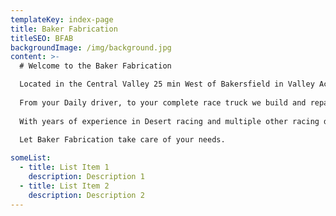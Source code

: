 ```yaml
---
templateKey: index-page
title: Baker Fabrication
titleSEO: BFAB
backgroundImage: /img/background.jpg
content: >-
  # Welcome to the Baker Fabrication

  Located in the Central Valley 25 min West of Bakersfield in Valley Acres Ca. Specializing in Off-Road Fabrication and Asphalt and Dirt oval race cars and various other types of metal fabrication.
  
  From your Daily driver, to your complete race truck we build and repair all types of components on your vehicle or race car or all other various welding & Fabrication needs.
  
  With years of experience in Desert racing and multiple other racing divisions such as IMCA, USAC, SNORE, M.O.R.E.
  
  Let Baker Fabrication take care of your needs.

someList:
  - title: List Item 1
    description: Description 1
  - title: List Item 2
    description: Description 2
---
```

